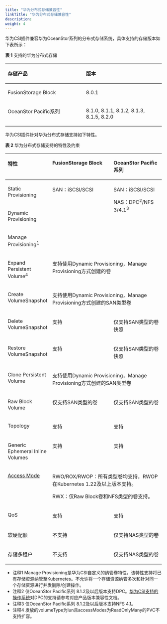 ```yaml
---
title: "华为分布式存储兼容性"
linkTitle: "华为分布式存储兼容性"
description: 
weight: 4
---
```


华为CSI插件兼容华为OceanStor系列的分布式存储系统，具体支持的存储版本如下表所示：

**表 1**  支持的华为分布式存储

<a name="table13501195552513"></a>
<table><thead align="left"><tr id="row17501175532518"><th class="cellrowborder" valign="top" width="50%" id="mcps1.2.3.1.1"><p id="p5501555152518"><a name="p5501555152518"></a><a name="p5501555152518"></a>存储产品</p>
</th>
<th class="cellrowborder" valign="top" width="50%" id="mcps1.2.3.1.2"><p id="p250185516255"><a name="p250185516255"></a><a name="p250185516255"></a>版本</p>
</th>
</tr>
</thead>
<tbody><tr id="row350255517254"><td class="cellrowborder" valign="top" width="50%" headers="mcps1.2.3.1.1 "><p id="zh-cn_topic_0150885201_p283231353315"><a name="zh-cn_topic_0150885201_p283231353315"></a><a name="zh-cn_topic_0150885201_p283231353315"></a>FusionStorage Block</p>
</td>
<td class="cellrowborder" valign="top" width="50%" headers="mcps1.2.3.1.2 "><p id="zh-cn_topic_0150885201_p1283201313319"><a name="zh-cn_topic_0150885201_p1283201313319"></a><a name="zh-cn_topic_0150885201_p1283201313319"></a>8.0.1</p>
</td>
</tr>
<tr id="row16502155513258"><td class="cellrowborder" valign="top" width="50%" headers="mcps1.2.3.1.1 "><p id="zh-cn_topic_0150885201_p467542723319"><a name="zh-cn_topic_0150885201_p467542723319"></a><a name="zh-cn_topic_0150885201_p467542723319"></a>OceanStor Pacific系列</p>
</td>
<td class="cellrowborder" valign="top" width="50%" headers="mcps1.2.3.1.2 "><p id="zh-cn_topic_0150885201_p146755279338"><a name="zh-cn_topic_0150885201_p146755279338"></a><a name="zh-cn_topic_0150885201_p146755279338"></a>8.1.0, 8.1.1, 8.1.2, 8.1.3, 8.1.5, 8.2.0</p>
</td>
</tr>
</tbody>
</table>

华为CSI插件针对华为分布式存储支持如下特性。

**表 2**  华为分布式存储支持的特性及约束

<a name="table175022559255"></a>
<table><thead align="left"><tr id="row250245510250"><th class="cellrowborder" valign="top" width="21.95%" id="mcps1.2.4.1.1"><p id="p10502355102510"><a name="p10502355102510"></a><a name="p10502355102510"></a>特性</p>
</th>
<th class="cellrowborder" valign="top" width="42.449999999999996%" id="mcps1.2.4.1.2"><p id="p7502455182516"><a name="p7502455182516"></a><a name="p7502455182516"></a>FusionStorage Block</p>
</th>
<th class="cellrowborder" valign="top" width="35.6%" id="mcps1.2.4.1.3"><p id="p150255532517"><a name="p150255532517"></a><a name="p150255532517"></a>OceanStor Pacific系列</p>
</th>
</tr>
</thead>
<tbody><tr id="row45029556254"><td class="cellrowborder" valign="top" width="21.95%" headers="mcps1.2.4.1.1 "><p id="p1250235572516"><a name="p1250235572516"></a><a name="p1250235572516"></a><span>Static Provisioning</span></p>
</td>
<td class="cellrowborder" rowspan="3" valign="top" width="42.449999999999996%" headers="mcps1.2.4.1.2 "><p id="p10502055182512"><a name="p10502055182512"></a><a name="p10502055182512"></a>SAN：iSCSI/SCSI</p>
</td>
<td class="cellrowborder" rowspan="3" valign="top" width="35.6%" headers="mcps1.2.4.1.3 "><p id="p1550235510250"><a name="p1550235510250"></a><a name="p1550235510250"></a>SAN：iSCSI/SCSI</p>
<p id="p1155184451813"><a name="p1155184451813"></a><a name="p1155184451813"></a>NAS：DPC<sup id="sup03431118543"><a name="sup03431118543"></a><a name="sup03431118543"></a>2</sup>/NFS 3/4.1<sup id="sup592411910418"><a name="sup592411910418"></a><a name="sup592411910418"></a>3</sup></p>
</td>
</tr>
<tr id="row16502165517252"><td class="cellrowborder" valign="top" headers="mcps1.2.4.1.1 "><p id="p145026553256"><a name="p145026553256"></a><a name="p145026553256"></a>Dynamic Provisioning</p>
</td>
</tr>
<tr id="row247620119518"><td class="cellrowborder" valign="top" headers="mcps1.2.4.1.1 "><p id="p447601759"><a name="p447601759"></a><a name="p447601759"></a>Manage Provisioning<sup id="sup25964561381"><a name="sup25964561381"></a><a name="sup25964561381"></a>1</sup></p>
</td>
</tr>
<tr id="row1050205518258"><td class="cellrowborder" valign="top" headers="mcps1.2.4.1.1 "><p id="p1650211552251"><a name="p1650211552251"></a><a name="p1650211552251"></a><span>Expand Persistent Volume</span><sup id="sup99731871303"><a name="sup99731871303"></a><a name="sup99731871303"></a>4</sup></p>
</td>
<td class="cellrowborder" colspan="2" valign="top" headers="mcps1.2.4.1.2 mcps1.2.4.1.3 "><p id="p3160102971819"><a name="p3160102971819"></a><a name="p3160102971819"></a><span>支持</span>使用Dynamic Provisioning，Manage Provisioning方式创建的卷</p>
</td>
</tr>
<tr id="row1450218559251"><td class="cellrowborder" valign="top" headers="mcps1.2.4.1.1 "><p id="p150210556258"><a name="p150210556258"></a><a name="p150210556258"></a>Create VolumeSnapshot</p>
</td>
<td class="cellrowborder" colspan="2" valign="top" headers="mcps1.2.4.1.2 mcps1.2.4.1.3 "><p id="p1799618394459"><a name="p1799618394459"></a><a name="p1799618394459"></a><span>支持</span>使用Dynamic Provisioning，Manage Provisioning方式创建的SAN类型卷</p>
</td>
</tr>
<tr id="row205026554251"><td class="cellrowborder" valign="top" width="21.95%" headers="mcps1.2.4.1.1 "><p id="p150235517255"><a name="p150235517255"></a><a name="p150235517255"></a>Delete VolumeSnapshot</p>
</td>
<td class="cellrowborder" valign="top" width="42.449999999999996%" headers="mcps1.2.4.1.2 "><p id="p150235542511"><a name="p150235542511"></a><a name="p150235542511"></a>支持</p>
</td>
<td class="cellrowborder" valign="top" width="35.6%" headers="mcps1.2.4.1.3 "><p id="p1616113011918"><a name="p1616113011918"></a><a name="p1616113011918"></a>仅支持SAN类型的卷快照</p>
</td>
</tr>
<tr id="row050219555257"><td class="cellrowborder" valign="top" width="21.95%" headers="mcps1.2.4.1.1 "><p id="p550285513251"><a name="p550285513251"></a><a name="p550285513251"></a>Restore VolumeSnapshot</p>
</td>
<td class="cellrowborder" valign="top" width="42.449999999999996%" headers="mcps1.2.4.1.2 "><p id="p450275592511"><a name="p450275592511"></a><a name="p450275592511"></a>支持</p>
</td>
<td class="cellrowborder" valign="top" width="35.6%" headers="mcps1.2.4.1.3 "><p id="p1016012981815"><a name="p1016012981815"></a><a name="p1016012981815"></a>仅支持SAN类型的卷快照</p>
</td>
</tr>
<tr id="row135028553252"><td class="cellrowborder" valign="top" headers="mcps1.2.4.1.1 "><p id="p65021755192513"><a name="p65021755192513"></a><a name="p65021755192513"></a>Clone <span>Persistent Volume</span></p>
</td>
<td class="cellrowborder" colspan="2" valign="top" headers="mcps1.2.4.1.2 mcps1.2.4.1.3 "><p id="p114410410618"><a name="p114410410618"></a><a name="p114410410618"></a><span>支持</span>使用Dynamic Provisioning，Manage Provisioning方式创建的SAN类型卷</p>
</td>
</tr>
<tr id="row9502145510258"><td class="cellrowborder" valign="top" width="21.95%" headers="mcps1.2.4.1.1 "><p id="p15022553257"><a name="p15022553257"></a><a name="p15022553257"></a>Raw Block Volume</p>
</td>
<td class="cellrowborder" valign="top" width="42.449999999999996%" headers="mcps1.2.4.1.2 "><p id="p550255512257"><a name="p550255512257"></a><a name="p550255512257"></a>仅支持SAN类型的卷</p>
</td>
<td class="cellrowborder" valign="top" width="35.6%" headers="mcps1.2.4.1.3 "><p id="p15502135513255"><a name="p15502135513255"></a><a name="p15502135513255"></a>仅支持SAN类型的卷</p>
</td>
</tr>
<tr id="row17502135542517"><td class="cellrowborder" valign="top" width="21.95%" headers="mcps1.2.4.1.1 "><p id="p5502355172519"><a name="p5502355172519"></a><a name="p5502355172519"></a>Topology</p>
</td>
<td class="cellrowborder" valign="top" width="42.449999999999996%" headers="mcps1.2.4.1.2 "><p id="p65038550258"><a name="p65038550258"></a><a name="p65038550258"></a>支持</p>
</td>
<td class="cellrowborder" valign="top" width="35.6%" headers="mcps1.2.4.1.3 "><p id="p155031155122514"><a name="p155031155122514"></a><a name="p155031155122514"></a>支持</p>
</td>
</tr>
<tr id="row795501615390"><td class="cellrowborder" valign="top" width="21.95%" headers="mcps1.2.4.1.1 "><p id="p1250314558253"><a name="p1250314558253"></a><a name="p1250314558253"></a>Generic Ephemeral Inline Volumes</p>
</td>
<td class="cellrowborder" valign="top" width="42.449999999999996%" headers="mcps1.2.4.1.2 "><p id="p1503195532514"><a name="p1503195532514"></a><a name="p1503195532514"></a>支持</p>
</td>
<td class="cellrowborder" valign="top" width="35.6%" headers="mcps1.2.4.1.3 "><p id="p1503125510250"><a name="p1503125510250"></a><a name="p1503125510250"></a>支持</p>
</td>
</tr>
<tr id="row11503255132515"><td class="cellrowborder" valign="top" headers="mcps1.2.4.1.1 "><p id="p1150335519251"><a name="p1150335519251"></a><a name="p1150335519251"></a><a href="https://kubernetes.io/docs/concepts/storage/persistent-volumes/#access-modes" target="_blank" rel="noopener noreferrer">Access Mode</a></p>
</td>
<td class="cellrowborder" colspan="2" valign="top" headers="mcps1.2.4.1.2 mcps1.2.4.1.3 "><p id="p11965017181111"><a name="p11965017181111"></a><a name="p11965017181111"></a><span>RWO/ROX/RWOP：</span>所有类型卷均支持，<span>RWOP在</span><span>Kubernetes 1.22及以上</span>版本支持。</p>
<p id="p1241355910226"><a name="p1241355910226"></a><a name="p1241355910226"></a><span>RWX</span>：仅Raw Block卷和NFS类型的卷支持。</p>
</td>
</tr>
<tr id="row550395532512"><td class="cellrowborder" valign="top" width="21.95%" headers="mcps1.2.4.1.1 "><p id="p1950375552517"><a name="p1950375552517"></a><a name="p1950375552517"></a>QoS</p>
</td>
<td class="cellrowborder" valign="top" width="42.449999999999996%" headers="mcps1.2.4.1.2 "><p id="p350312554251"><a name="p350312554251"></a><a name="p350312554251"></a>支持</p>
</td>
<td class="cellrowborder" valign="top" width="35.6%" headers="mcps1.2.4.1.3 "><p id="p8503855132516"><a name="p8503855132516"></a><a name="p8503855132516"></a>支持</p>
</td>
</tr>
<tr id="row950335510253"><td class="cellrowborder" valign="top" width="21.95%" headers="mcps1.2.4.1.1 "><p id="p850315518253"><a name="p850315518253"></a><a name="p850315518253"></a>软硬配额</p>
</td>
<td class="cellrowborder" valign="top" width="42.449999999999996%" headers="mcps1.2.4.1.2 "><p id="p850319558258"><a name="p850319558258"></a><a name="p850319558258"></a>不支持</p>
</td>
<td class="cellrowborder" valign="top" width="35.6%" headers="mcps1.2.4.1.3 "><p id="p105891507518"><a name="p105891507518"></a><a name="p105891507518"></a>仅支持NAS类型的卷</p>
</td>
</tr>
<tr id="row7503185592511"><td class="cellrowborder" valign="top" width="21.95%" headers="mcps1.2.4.1.1 "><p id="p3503185514257"><a name="p3503185514257"></a><a name="p3503185514257"></a>存储多租户</p>
</td>
<td class="cellrowborder" valign="top" width="42.449999999999996%" headers="mcps1.2.4.1.2 "><p id="p453141013615"><a name="p453141013615"></a><a name="p453141013615"></a>不支持</p>
</td>
<td class="cellrowborder" valign="top" width="35.6%" headers="mcps1.2.4.1.3 "><p id="p14871012588"><a name="p14871012588"></a><a name="p14871012588"></a>仅支持NAS类型的卷</p>
</td>
</tr>
</tbody>
</table>

-   注释1 Manage Provisioning是华为CSI自定义的纳管卷特性，该特性支持将已有存储资源纳管至Kubernetes。不允许将一个存储资源纳管多次和针对同一个存储资源进行并发删除/创建操作。
-   注释2 仅OceanStor Pacific系列 8.1.2及以后版本支持DPC。[华为CSI支持的操作系统](/v4.5.0/compatibility-and-features/kubernetes-and-os-compatibility#table133422378818)对DPC的支持请参考对应产品版本兼容性文档。
-   注释3 仅OceanStor Pacific系列 8.1.2及以后版本支持NFS 4.1。
-   注释4 发放的volumeType为lun且accessModes为ReadOnlyMany的PVC不支持扩容。

